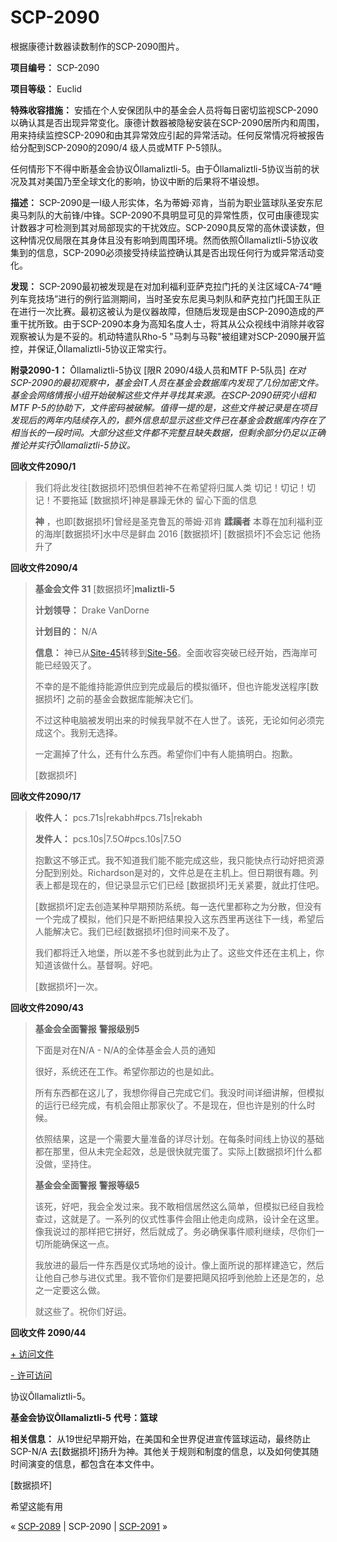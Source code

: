 # SCP-2090
                        




根据康德计数器读数制作的SCP-2090图片。



**项目编号：** SCP-2090

**项目等级：** Euclid

**特殊收容措施：** 安插在个人安保团队中的基金会人员将每日密切监视SCP-2090以确认其是否出现异常变化。康德计数器被隐秘安装在SCP-2090居所内和周围，用来持续监控SCP-2090和由其异常效应引起的异常活动。任何反常情况将被报告给分配到SCP-2090的2090/4 级人员或MTF P-5领队。

任何情形下不得中断基金会协议Ōllamaliztli-5。由于Ōllamaliztli-5协议当前的状况及其对美国乃至全球文化的影响，协议中断的后果将不堪设想。

**描述：** SCP-2090是一I级人形实体，名为蒂姆·邓肯，当前为职业篮球队圣安东尼奥马刺队的大前锋/中锋。SCP-2090不具明显可见的异常性质，仅可由康德现实计数器才可检测到其对局部现实的干扰效应。SCP-2090具反常的高休谟读数，但这种情况仅局限在其身体且没有影响到周围环境。然而依照Ōllamaliztli-5协议收集到的信息，SCP-2090必须接受持续监控确认其是否出现任何行为或异常活动变化。

**发现：** SCP-2090最初被发现是在对加利福利亚萨克拉门托的关注区域CA-74“睡列车竞技场”进行的例行监测期间，当时圣安东尼奥马刺队和萨克拉门托国王队正在进行一次比赛。最初这被认为是仪器故障，但随后发现是由SCP-2090造成的严重干扰所致。由于SCP-2090本身为高知名度人士，将其从公众视线中消除并收容观察被认为是不妥的。机动特遣队Rho-5 "马刺与马鞍"被组建对SCP-2090展开监控，并保证,Ōllamaliztli-5协议正常实行。

**附录2090-1：** Ōllamaliztli-5协议 [限R 2090/4级人员和MTF P-5队员]
*在对SCP-2090的最初观察中，基金会IT人员在基金会数据库内发现了几份加密文件。基金会网络情报小组开始破解这些文件并寻找其来源。在SCP-2090研究小组和MTF P-5的协助下，文件密码被破解。值得一提的是，这些文件被记录是在项目发现后的两年内陆续存入的，额外信息却显示这些文件已在基金会数据库内存在了相当长的一段时间。大部分这些文件都不完整且缺失数据，但剩余部分仍足以正确推论并实行Ōllamaliztli-5协议。* 

**回收文件2090/1** 


> 我们将此发往[数据损坏]恐惧但若神不在希望将归属人类
切记！切记！切记！不要拖延 [数据损坏]神是暴躁无休的
留心下面的信息
> 
> **神** ，也即[数据损坏]曾经是圣克鲁瓦的蒂姆·邓肯
**蹂躏者** 本尊在加利福利亚的海岸[数据损坏]水中尽是鲜血
2016
[数据损坏]
[数据损坏]不会忘记
他扬升了
> 

**回收文件2090/4** 


> **基金会文件 31** [数据损坏]**maliztli-5** 
> 
> **计划领导：** Drake VanDorne
> 
> **计划目的：** N/A
> 
> **信息：** 神已从<a shape='rect' class='newpage' href='/secure-facility-dossier-research-site-45'>Site-45</a>转移到[Site-56](/scp-3030)。全面收容突破已经开始，西海岸可能已经毁灭了。
> 
> 不幸的是不能维持能源供应到完成最后的模拟循环，但也许能发送程序[数据损坏] 之前的基金会数据库能解决它们。
> 
> 不过这种电脑被发明出来的时候我早就不在人世了。该死，无论如何必须完成这个。我别无选择。
> 
> 一定漏掉了什么，还有什么东西。希望你们中有人能搞明白。抱歉。
> 
> [数据损坏]
> 

**回收文件2090/17** 


> **收件人：** pcs.71s|rekabh#pcs.71s|rekabh
> 
> **发件人：** pcs.10s|7.5O#pcs.10s|7.5O
> 
> 抱歉这不够正式。我不知道我们能不能完成这些，我只能快点行动好把资源分配到别处。Richardson是对的，文件总是在主机上。但日期很有趣。列表上都是现在的，但记录显示它们已经 [数据损坏]无关紧要，就此打住吧。
> 
> [数据损坏]定去创造某种早期预防系统。每一迭代里都称之为分散，但没有一个完成了模拟，他们只是不断把结果投入这东西里再送往下一线，希望后人能解决它。我们已经[数据损坏]但时间来不及了。
> 
> 我们都将迁入地堡，所以差不多也就到此为止了。这些文件还在主机上，你知道该做什么。基督啊。好吧。
> 
> [数据损坏]一次。
> 

**回收文件2090/43** 


> **基金会全面警报** 
**警报级别5** 
> 
> 下面是对在N/A - N/A的全体基金会人员的通知
> 
> 很好，系统还在工作。希望你那边的也是如此。
> 
> 所有东西都在这儿了，我想你得自己完成它们。我没时间详细讲解，但模拟的运行已经完成，有机会阻止那家伙了。不是现在，但也许是别的什么时候。
> 
> 依照结果，这是一个需要大量准备的详尽计划。在每条时间线上协议的基础都在那里，但从未完全起效，总是很快就完蛋了。实际上[数据损坏]什么都没做，坚持住。
> 
> **基金会全面警报** 
**警报等级5** 
> 
> 该死，好吧，我会全发过来。我不敢相信居然这么简单，但模拟已经自我检查过，这就是了。一系列的仪式性事件会阻止他走向成熟，设计全在这里。像我说过的那样把它拼好，然后就成了。务必确保事件顺利继续，尽你们一切所能确保这一点。
> 
> 我放进的最后一件东西是仪式场地的设计。像上面所说的那样建造它，然后让他自己参与进仪式里。我不管你们是要把飓风招呼到他脸上还是怎的，总之一定要这么做。
> 
> 就这些了。祝你们好运。
> 

**回收文件 2090/44** 


<a shape='rect' class='collapsible-block-link' href='javascript:;'>+&#160;&#35775;&#38382;&#25991;&#20214;</a>

<a shape='rect' class='collapsible-block-link' href='javascript:;'>-&#160;&#35768;&#21487;&#35775;&#38382;</a>



协议Ōllamaliztli-5。



**基金会协议Ōllamaliztli-5** 
**代号：篮球** 

**相关信息：** 从19世纪早期开始，在美国和全世界促进宣传篮球运动，最终防止SCP-N/A 去[数据损坏]扬升为神。其他关于规则和制度的信息，以及如何使其随时间演变的信息，都包含在本文件中。

[数据损坏]

希望这能有用

























« [SCP-2089](/scp-2089) | SCP-2090 | [SCP-2091](/scp-2091) »





                    